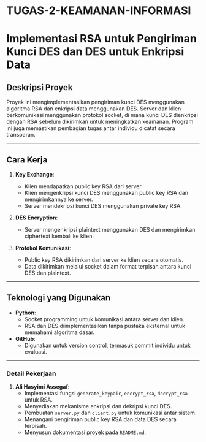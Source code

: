 # TUGAS-2-KEAMANAN-INFORMASI

# Implementasi RSA untuk Pengiriman Kunci DES dan DES untuk Enkripsi Data

## Deskripsi Proyek
Proyek ini mengimplementasikan pengiriman kunci DES menggunakan algoritma RSA dan enkripsi data menggunakan DES. Server dan klien berkomunikasi menggunakan protokol socket, di mana kunci DES dienkripsi dengan RSA sebelum dikirimkan untuk meningkatkan keamanan. Program ini juga memastikan pembagian tugas antar individu dicatat secara transparan.

---

## Cara Kerja
1. **Key Exchange**:
   - Klien mendapatkan public key RSA dari server.
   - Klien mengenkripsi kunci DES menggunakan public key RSA dan mengirimkannya ke server.
   - Server mendekripsi kunci DES menggunakan private key RSA.

2. **DES Encryption**:
   - Server mengenkripsi plaintext menggunakan DES dan mengirimkan ciphertext kembali ke klien.

3. **Protokol Komunikasi**:
   - Public key RSA dikirimkan dari server ke klien secara otomatis.
   - Data dikirimkan melalui socket dalam format terpisah antara kunci DES dan plaintext.

---

## Teknologi yang Digunakan
- **Python**:
  - Socket programming untuk komunikasi antara server dan klien.
  - RSA dan DES diimplementasikan tanpa pustaka eksternal untuk memahami algoritma dasar.
- **GitHub**: 
  - Digunakan untuk version control, termasuk commit individu untuk evaluasi.

---

### **Detail Pekerjaan**
1. **Ali Hasyimi Assegaf**:
   - Implementasi fungsi `generate_keypair`, `encrypt_rsa`, `decrypt_rsa` untuk RSA.
   - Menyediakan mekanisme enkripsi dan dekripsi kunci DES.
   - Pembuatan `server.py` dan `client.py` untuk komunikasi antar sistem.
   - Menangani pengiriman public key RSA dan data DES secara terpisah.
   - Menyusun dokumentasi proyek pada `README.md`.

